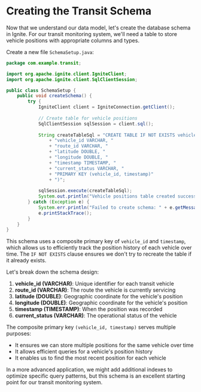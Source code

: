 # Creating the Transit Schema

Now that we understand our data model, let's create the database schema in Ignite. For our transit monitoring system, we'll need a table to store vehicle positions with appropriate columns and types.

Create a new file `SchemaSetup.java`:

```java
package com.example.transit;

import org.apache.ignite.client.IgniteClient;
import org.apache.ignite.client.SqlClientSession;

public class SchemaSetup {
    public void createSchema() {
        try {
            IgniteClient client = IgniteConnection.getClient();
            
            // Create table for vehicle positions
            SqlClientSession sqlSession = client.sql();
            
            String createTableSql = "CREATE TABLE IF NOT EXISTS vehicle_positions ("
                + "vehicle_id VARCHAR, "
                + "route_id VARCHAR, "
                + "latitude DOUBLE, "
                + "longitude DOUBLE, "
                + "timestamp TIMESTAMP, "
                + "current_status VARCHAR, "
                + "PRIMARY KEY (vehicle_id, timestamp)"
                + ")";
            
            sqlSession.execute(createTableSql);
            System.out.println("Vehicle positions table created successfully");
        } catch (Exception e) {
            System.err.println("Failed to create schema: " + e.getMessage());
            e.printStackTrace();
        }
    }
}
```

This schema uses a composite primary key of `vehicle_id` and `timestamp`, which allows us to efficiently track the position history of each vehicle over time. The `IF NOT EXISTS` clause ensures we don't try to recreate the table if it already exists.

Let's break down the schema design:

1. **vehicle_id (VARCHAR)**: Unique identifier for each transit vehicle
2. **route_id (VARCHAR)**: The route the vehicle is currently servicing
3. **latitude (DOUBLE)**: Geographic coordinate for the vehicle's position
4. **longitude (DOUBLE)**: Geographic coordinate for the vehicle's position
5. **timestamp (TIMESTAMP)**: When the position was recorded
6. **current_status (VARCHAR)**: The operational status of the vehicle

The composite primary key `(vehicle_id, timestamp)` serves multiple purposes:
- It ensures we can store multiple positions for the same vehicle over time
- It allows efficient queries for a vehicle's position history
- It enables us to find the most recent position for each vehicle

In a more advanced application, we might add additional indexes to optimize specific query patterns, but this schema is an excellent starting point for our transit monitoring system.
